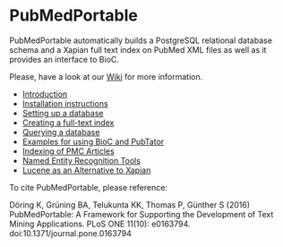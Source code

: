 PubMedPortable
==============

PubMedPortable automatically builds a PostgreSQL relational database schema and a Xapian full text index on PubMed XML files as well as it provides an interface to BioC.

Please, have a look at our [Wiki](https://github.com/IYInfo/PubMedPortable/wiki) for more information.

* [Introduction](https://github.com/IYInfo/PubMedPortable/wiki#introduction)
* [Installation instructions](https://github.com/IYInfo/PubMedPortable/wiki#installation)
* [Setting up a database](https://github.com/IYInfo/PubMedPortable/wiki#build-up-a-relational-database-in-postgresql)
* [Creating a full-text index](https://github.com/IYInfo/PubMedPortable/wiki#build-up-a-full-text-index-with-xapian-and-search-it)
* [Querying a database](https://github.com/IYInfo/PubMedPortable/wiki#examples-for-connecting-full-text-search-and-selection-of-data-from-postgresql)
* [Examples for using BioC and PubTator](https://github.com/IYInfo/PubMedPortable/wiki#examples-for-using-bioc-and-pubtator)
* [Indexing of PMC Articles](https://github.com/IYInfo/PubMedPortable/wiki#indexing-of-pmc-articles)
* [Named Entity Recognition Tools](https://github.com/IYInfo/PubMedPortable/wiki#named-entity-recognition-tools)
* [Lucene as an Alternative to Xapian](https://github.com/IYInfo/PubMedPortable/wiki#lucene-as-an-alternative-to-xapian)

To cite PubMedPortable, please reference:

Döring K, Grüning BA, Telukunta KK, Thomas P, Günther S (2016) PubMedPortable: A Framework for Supporting the Development of Text Mining Applications. PLoS ONE 11(10): e0163794. doi:10.1371/journal.pone.0163794
